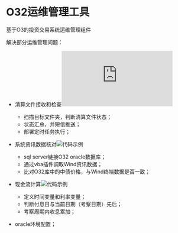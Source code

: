 # O32运维管理工具
基于O3的投资交易系统运维管理组件

解决部分运维管理问题：
- 清算文件接收和检查![检查脚本](https://github.com/QingYu2017/O32-Trade-MGR-Tools/blob/O32%E8%BF%90%E7%BB%B4%E7%AE%A1%E7%90%86%E9%85%8D%E5%A5%97%E5%B7%A5%E5%85%B7/fileCheck%20V1.1.sh)
  - 扫描目标文件夹，判断清算文件状态；
  - 状态汇总，并短信推送； 
  - 部署定时任务执行；
- 系统资讯数据核对![代码示例](https://github.com/QingYu2017/O32-Trade-MGR-Tools/blob/O32%E8%BF%90%E7%BB%B4%E7%AE%A1%E7%90%86%E9%85%8D%E5%A5%97%E5%B7%A5%E5%85%B7/checkPrice.vbs)
  - sql server链接O32 oracle数据库；
  - 通过vba插件调取Wind资讯数据；
  - 比对O32库中的中债价格，与Wind终端数据是否一致；

- 现金流计算![代码示例](https://github.com/QingYu2017/O32-Trade-MGR-Tools/blob/O32%E8%BF%90%E7%BB%B4%E7%AE%A1%E7%90%86%E9%85%8D%E5%A5%97%E5%B7%A5%E5%85%B7/cashFlow.vbs)
  - 定义时间变量和利率变量；
  - 判断付息日与当前日期（考察日期）先后；
  - 考察周期内收息累加；

- oracle环境配置；
